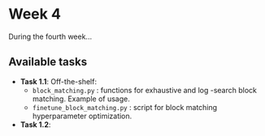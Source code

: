 # Week 4

During the fourth week...

## Available tasks

* **Task 1.1**: Off-the-shelf:
	* ``block_matching.py`` : functions for exhaustive and log -search block matching. Example of usage.
    * ``finetune_block_matching.py`` : script for block matching hyperparameter optimization.
* **Task 1.2**:

